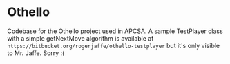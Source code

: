 # Othello

Codebase for the Othello project used in APCSA.  A sample TestPlayer class with a simple getNextMove algorithm is available at `https://bitbucket.org/rogerjaffe/othello-testplayer` but it's only visible to Mr. Jaffe.  Sorry :(
